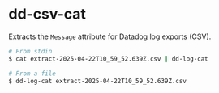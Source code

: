 # dd-csv-cat

Extracts the `Message` attribute for Datadog log exports (CSV).

```sh
# From stdin
$ cat extract-2025-04-22T10_59_52.639Z.csv | dd-log-cat

# From a file
$ dd-log-cat extract-2025-04-22T10_59_52.639Z.csv
```

